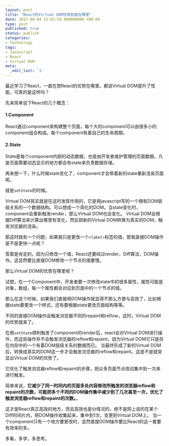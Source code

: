 ```yaml
---
layout: post
title: "React的Virtual DOM优势到底在哪里"
date: 2017-08-04 15:03:59.000000000 +08:00
type: post
published: true
status: publish
categories:
- Technology
tags:
- Javascript
- React
- Virtual DOM
meta:
  _edit_last: '1'
---
```


最近学习了React，一直在想React的优势在哪里。都说Virtual DOM提升了性能，可真的是这样吗？

先来简单说下React的几个概念：

#### 1.Component
React通过component来构建整个页面，每个大的component可以由很多小的component组合构成。每个component有着自己的生命周期。
#### 2.State
State是每个component内部的动态数据，也是由开发者维护管理的页面数据。凡是页面需要动态显示的地方都会有state来负责数据存储。

再来想一下，什么时候state变化了，component才会带着新的state重新渲染页面呢。

就是`setState`的时候。

Virtual DOM其实就是在这时发挥作用的，它是用javascript写的一个拥有DOM层级关系的一个数据结构。可以想成一个简化的DOM。当state变化时，component会重新触发render，那么Virtual DOM也会变化。
Virtual DOM会根据Diff算法来计算出哪里有变化，然后把新的Virtual DOM转换为真实的DOM，触发浏览器的渲染。

那这时就有一个问题，如果我只是更改一个`<label>`标签的值，那我直接DOM操作是不是更快一点呢？

答案是肯定的，因为只修改一个值，React还要经过render，Diff算法，DOM操作。这显然要比直接DOM修改一个节点的值要慢。

<!--more-->

那么Virtual DOM的优势在哪里呢？

试想，在一个Component中，开发者要一次修改state中的很多属性，属性可能是对象，数组，每一个属性都会对应到页面中的一个节点的值。

那么在这个时候，如果我们直接用DOM操作就显得不那么方便与高效了，比如根据state要更改一个样式，还有要根据state更改页面结构等等。

不同的直接DOM操作会触发浏览器不同的repaint和reflow，这时，Virtual DOM的优势就来了。

在用`setState`顺利触发了component的render后，react会对Virtual DOM进行操作，而这些操作并不会触发浏览器的reflow和repaint，因为Virtual DOM它只是存在内存中的一个有着DOM层级关系的数据而已。
当最终形成了新的Virtual DOM后，转换成真实的DOM这一步才会触发浏览器的reflow和repaint。这是不是就突显出Virtual DOM的优势了。

它优化了触发浏览器reflow和repaint的步骤，把众多页面节点改动集中到一次来进行触发。

简单来说，**它减少了同一时间内的页面多处内容修改所触发的浏览器reflow和repaint的次数，可能把多个不同的DOM操作集中减少到了几次甚至一次，优化了触发浏览器reflow和repaint的次数。**。

这才是React真正高效的地方，而且高效也是分情况的，绝不是网上说的在某个Diff时间片内，把DOM操作收集起来，集中到1次，变更到Virtual DOM上。
当一个component只有一个地方要更改时，显然直接DOM操作要比React的这一套要有效率的多。

多看，多学，多思考。





